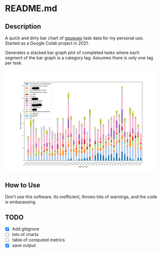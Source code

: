 # README.md

## Description
A quick and dirty bar chart of [gqueues](https://gqz.page.link/Rvzp98m6wrY9E27J9) task data for my personal use. Started as a Google Colab project in 2021.

Generates a stacked bar graph plot of completed tasks where each segment of the bar graph is a category tag. Assumes there is only one tag per task. 

![A segmented bar graph. The y axis is the number of tasks completed and the x axis is the week of the year specified as the first date of the week.](bar_graph.png)

## How to Use
Don't use this software. Its inefficient, throws lots of warnings, and the code is embarassing.

## TODO
- [x] Add gitignore
- [ ] lots of charts
- [ ] table of computed metrics
- [x] save output
